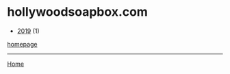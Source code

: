 # hollywoodsoapbox.com

  * [2019](./hollywoodsoapbox-com-2019.md) (1)

[homepage](https://www.hollywoodsoapbox.com/)

----

[Home](../index.md)
